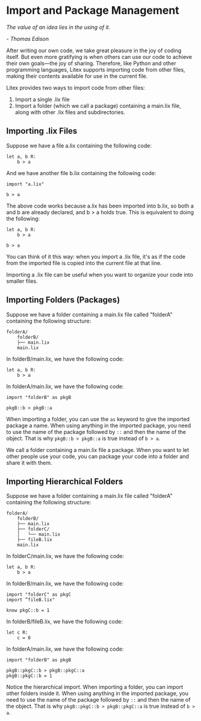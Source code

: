 # Import and Package Management

_The value of an idea lies in the using of it._

_- Thomas Edison_

After writing our own code, we take great pleasure in the joy of coding itself. But even more gratifying is when others can use our code to achieve their own goals—the joy of sharing. Therefore, like Python and other programming languages, Litex supports importing code from other files, making their contents available for use in the current file.

Litex provides two ways to import code from other files:

1. Import a single .lix file
2. Import a folder (which we call a package) containing a main.lix file, along with other .lix files and subdirectories.

## Importing .lix Files

Suppose we have a file a.lix containing the following code:

```litex
let a, b R:
    b > a
```

And we have another file b.lix containing the following code:

```litex
import "a.lix"

b > a
```

The above code works because a.lix has been imported into b.lix, so both a and b are already declared, and b > a holds true. This is equivalent to doing the following:

```litex
let a, b R:
    b > a

b > a
```

You can think of it this way: when you import a .lix file, it's as if the code from the imported file is copied into the current file at that line.

Importing a .lix file can be useful when you want to organize your code into smaller files.

## Importing Folders (Packages)

Suppose we have a folder containing a main.lix file called "folderA" containing the following structure:

```
folderA/
    folderB/
    ├── main.lix
    main.lix
```

In folderB/main.lix, we have the following code:

```litex
let a, b R:
    b > a
```

In folderA/main.lix, we have the following code:

```litex
import "folderB" as pkgB

pkgB::b > pkgB::a
```

When importing a folder, you can use the `as` keyword to give the imported package a name. When using anything in the imported package, you need to use the name of the package followed by `::` and then the name of the object. That is why `pkgB::b > pkgB::a` is true instead of `b > a`.

We call a folder containing a main.lix file a package. When you want to let other people use your code, you can package your code into a folder and share it with them.

## Importing Hierarchical Folders

Suppose we have a folder containing a main.lix file called "folderA" containing the following structure:

```
folderA/
    folderB/
    ├── main.lix
    ├── folderC/
    │   └── main.lix
    ├── fileB.lix
    main.lix
```

In folderC/main.lix, we have the following code:

```litex
let a, b R:
    b > a
```

In folderB/main.lix, we have the following code:

```litex
import "folderC" as pkgC
import ”fileB.lix"

know pkgC::b = 1
```

In folderB/fileB.lix, we have the following code:

```litex
let c R:
    c = 0
```

In folderA/main.lix, we have the following code:

```litex
import "folderB" as pkgB

pkgB::pkgC::b > pkgB::pkgC::a
pkgB::pkgC::b = 1
```

Notice the hierarchical import. When importing a folder, you can import other folders inside it. When using anything in the imported package, you need to use the name of the package followed by `::` and then the name of the object. That is why `pkgB::pkgC::b > pkgB::pkgC::a` is true instead of `b > a`.